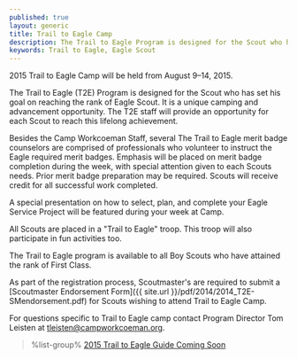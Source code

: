 ```yaml
---
published: true
layout: generic
title: Trail to Eagle Camp
description: The Trail to Eagle Program is designed for the Scout who has set his goal on reaching the rank of Eagle Scout. It is a unique camping and advancement opportunity.
keywords: Trail to Eagle, Eagle Scout
---
```


<div class="alert alert-info">
2015 Trail to Eagle Camp will be held from August 9&ndash;14, 2015.
</div>

The Trail to Eagle (T2E) Program is designed for the Scout who has set his goal
on reaching the rank of Eagle Scout. It is a unique camping and advancement
opportunity. The T2E staff will provide an opportunity for each Scout to reach
this lifelong achievement.

Besides the Camp Workcoeman Staff, several The Trail to Eagle merit badge
counselors are comprised of professionals who volunteer to instruct the Eagle
required merit badges. Emphasis will be placed on merit badge completion during
the week, with special attention given to each Scouts needs. Prior merit badge
preparation may be required. Scouts will receive credit for all successful work
completed.

A special presentation on how to select, plan, and complete your Eagle Service
Project will be featured during your week at Camp.

All Scouts are placed in a "Trail to Eagle" troop. This troop will also
participate in fun activities too.

The Trail to Eagle program is available to all Boy Scouts who have attained the
rank of First Class.

As part of the registration process, Scoutmaster's are required to submit a 
[Scoutmaster Endorsement Form]({{ site.url }}/pdf/2014/2014_T2E-SMendorsement.pdf)
for Scouts wishing to attend Trail to Eagle Camp.

For questions specific to Trail to Eagle camp contact Program Director Tom
Leisten at [tleisten@campworkcoeman.org](mailto:tleisten@campworkcoeman.org).

> %list-group%
> <a href="#" class="list-group-item">2015 Trail to Eagle Guide Coming Soon</a>
